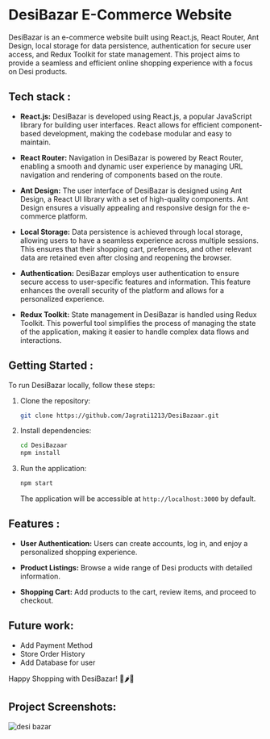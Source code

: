 # DesiBazar E-Commerce Website
DesiBazar is an e-commerce website built using React.js, React Router, Ant Design, local storage for data persistence, authentication for secure user access, and Redux Toolkit for state management. This project aims to provide a seamless and efficient online shopping experience with a focus on Desi products.

## Tech stack :

- **React.js:** DesiBazar is developed using React.js, a popular JavaScript library for building user interfaces. React allows for efficient component-based development, making the codebase modular and easy to maintain.

- **React Router:** Navigation in DesiBazar is powered by React Router, enabling a smooth and dynamic user experience by managing URL navigation and rendering of components based on the route.

- **Ant Design:** The user interface of DesiBazar is designed using Ant Design, a React UI library with a set of high-quality components. Ant Design ensures a visually appealing and responsive design for the e-commerce platform.

- **Local Storage:** Data persistence is achieved through local storage, allowing users to have a seamless experience across multiple sessions. This ensures that their shopping cart, preferences, and other relevant data are retained even after closing and reopening the browser.

- **Authentication:** DesiBazar employs user authentication to ensure secure access to user-specific features and information. This feature enhances the overall security of the platform and allows for a personalized experience.

- **Redux Toolkit:** State management in DesiBazar is handled using Redux Toolkit. This powerful tool simplifies the process of managing the state of the application, making it easier to handle complex data flows and interactions.

## Getting Started :

To run DesiBazar locally, follow these steps:

1. Clone the repository:

   ```bash
   git clone https://github.com/Jagrati1213/DesiBazaar.git
   ```

2. Install dependencies:

   ```bash
   cd DesiBazaar
   npm install
   ```

3. Run the application:

   ```bash
   npm start
   ```

   The application will be accessible at `http://localhost:3000` by default.

## Features :
 
- **User Authentication:** Users can create accounts, log in, and enjoy a personalized shopping experience.

- **Product Listings:** Browse a wide range of Desi products with detailed information.

- **Shopping Cart:** Add products to the cart, review items, and proceed to checkout.

## Future work:
- Add Payment Method
- Store Order History
- Add Database for user

Happy Shopping with DesiBazar! 🛒🌶️🎉

## Project Screenshots:
 ![desi bazar](https://github.com/Jagrati1213/DesiBazaar/assets/85276293/d8bd0ecb-2348-45f2-99f9-64c5ff9bd6c2)

